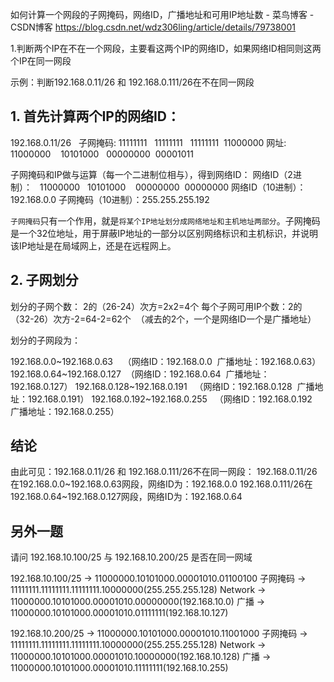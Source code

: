 
如何计算一个网段的子网掩码，网络ID，广播地址和可用IP地址数 - 菜鸟博客 - CSDN博客 https://blog.csdn.net/wdz306ling/article/details/79738001

1.判断两个IP在不在一个网段，主要看这两个IP的网络ID，如果网络ID相同则这两个IP在同一网段

示例：判断192.168.0.11/26 和 192.168.0.111/26在不在同一网段

## 1. 首先计算两个IP的网络ID：

192.168.0.11/26  
子网掩码:          11111111   11111111   11111111  11000000
网址:              11000000    10101000   00000000  00001011

子网掩码和IP做与运算（每一个二进制位相与），得到网络ID：
网络ID（2进制）：   11000000   10101000    00000000  00000000
网络ID（10进制）：  192.168.0.0
子网掩码（10进制）：255.255.255.192

`子网掩码`只有一个作用，就是`将某个IP地址划分成网络地址和主机地址两部分`。子网掩码是一个32位地址，用于屏蔽IP地址的一部分以区别网络标识和主机标识，并说明该IP地址是在局域网上，还是在远程网上。

## 2. 子网划分

划分的子网个数： 2的（26-24）次方=2x2=4个
每个子网可用IP个数：2的（32-26）次方-2=64-2=62个  （减去的2个，一个是网络ID一个是广播地址）

划分的子网段为：

192.168.0.0~192.168.0.63    （网络ID：192.168.0.0  广播地址：192.168.0.63）
192.168.0.64~192.168.0.127  （网络ID：192.168.0.64  广播地址：192.168.0.127）
192.168.0.128~192.168.0.191   （网络ID：192.168.0.128  广播地址：192.168.0.191）
192.168.0.192~192.168.0.255   （网络ID：192.168.0.192  广播地址：192.168.0.255）

## 结论

由此可见：192.168.0.11/26 和 192.168.0.111/26不在同一网段：
192.168.0.11/26在192.168.0.0~192.168.0.63网段，网络ID为：192.168.0.0
192.168.0.111/26在192.168.0.64~192.168.0.127网段，网络ID为：192.168.0.64

## 另外一题
请问 192.168.10.100/25 与 192.168.10.200/25 是否在同一网域

192.168.10.100/25 -> 11000000.10101000.00001010.01100100
子网掩码           -> 11111111.11111111.11111111.10000000(255.255.255.128)
Network           -> 11000000.10101000.00001010.00000000(192.168.10.0)
广播               -> 11000000.10101000.00001010.01111111(192.168.10.127)

192.168.10.200/25 -> 11000000.10101000.00001010.11001000
子网掩码           -> 11111111.11111111.11111111.10000000(255.255.255.128)
Network           -> 11000000.10101000.00001010.10000000(192.168.10.128)
广播               -> 11000000.10101000.00001010.11111111(192.168.10.255)
